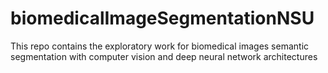 # biomedicalImageSegmentationNSU

This repo contains the exploratory work for biomedical images semantic segmentation with computer vision and deep neural network architectures
